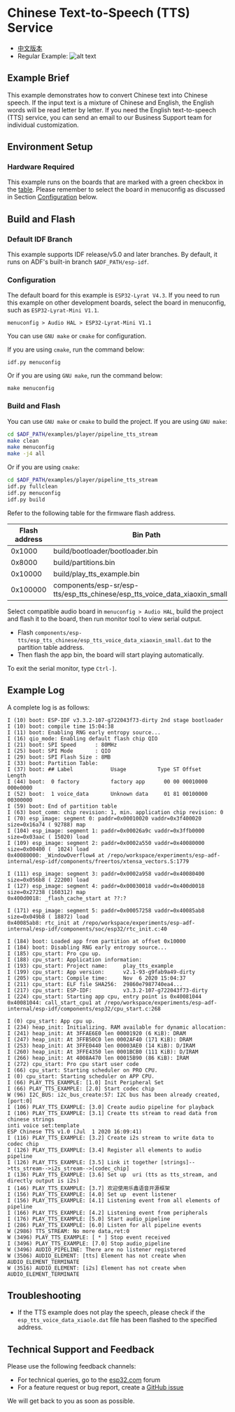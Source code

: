 # Chinese Text-to-Speech (TTS) Service

- [中文版本](./README_CN.md)
- Regular Example: ![alt text](../../../docs/_static/level_regular.png "Regular Example")


## Example Brief

This example demonstrates how to convert Chinese text into Chinese speech. If the input text is a mixture of Chinese and English, the English words will be read letter by letter. If you need the English text-to-speech (TTS) service, you can send an email to our Business Support team for individual customization.

## Environment Setup

### Hardware Required

This example runs on the boards that are marked with a green checkbox in the [table](../../README.md#compatibility-of-examples-with-espressif-audio-boards). Please remember to select the board in menuconfig as discussed in Section [Configuration](#configuration) below.

## Build and Flash

### Default IDF Branch

This example supports IDF release/v5.0 and later branches. By default, it runs on ADF's built-in branch `$ADF_PATH/esp-idf`.

### Configuration

The default board for this example is `ESP32-Lyrat V4.3`. If you need to run this example on other development boards, select the board in menuconfig, such as `ESP32-Lyrat-Mini V1.1`.

```
menuconfig > Audio HAL > ESP32-Lyrat-Mini V1.1
```

You can use `GNU make` or `cmake` for configuration.

If you are using `cmake`, run the command below:
```
idf.py menuconfig
```

Or if you are using `GNU make`, run the command below:
```
make menuconfig
```

### Build and Flash

You can use `GNU make` or `cmake` to build the project.
If you are using `GNU make`:
```bash
cd $ADF_PATH/examples/player/pipeline_tts_stream
make clean
make menuconfig
make -j4 all
```

Or if you are using `cmake`:
```bash
cd $ADF_PATH/examples/player/pipeline_tts_stream
idf.py fullclean
idf.py menuconfig
idf.py build
```
Refer to the following table for the firmware flash address.

| Flash address | Bin Path |
|---|---|
|0x1000 | build/bootloader/bootloader.bin|
|0x8000 | build/partitions.bin|
|0x10000 | build/play_tts_example.bin|
|0x100000 | components/esp-sr/esp-tts/esp_tts_chinese/esp_tts_voice_data_xiaoxin_small.dat|


Select compatible audio board in ``menuconfig > Audio HAL``, build the project and flash it to the board, then run monitor tool to view serial output.

- Flash `components/esp-tts/esp_tts_chinese/esp_tts_voice_data_xiaoxin_small.dat` to the partition table address.
- Then flash the app bin, the board will start playing automatically.

To exit the serial monitor, type ``Ctrl-]``.


## Example Log

A complete log is as follows:

```
I (10) boot: ESP-IDF v3.3.2-107-g722043f73-dirty 2nd stage bootloader
I (10) boot: compile time 15:04:38
I (11) boot: Enabling RNG early entropy source...
I (16) qio_mode: Enabling default flash chip QIO
I (21) boot: SPI Speed      : 80MHz
I (25) boot: SPI Mode       : QIO
I (29) boot: SPI Flash Size : 8MB
I (33) boot: Partition Table:
I (37) boot: ## Label            Usage          Type ST Offset   Length
I (44) boot:  0 factory          factory app      00 00 00010000 000e0000
I (52) boot:  1 voice_data       Unknown data     01 81 00100000 00300000
I (59) boot: End of partition table
I (63) boot_comm: chip revision: 1, min. application chip revision: 0
I (70) esp_image: segment 0: paddr=0x00010020 vaddr=0x3f400020 size=0x16a74 ( 92788) map
I (104) esp_image: segment 1: paddr=0x00026a9c vaddr=0x3ffb0000 size=0x03aac ( 15020) load
I (109) esp_image: segment 2: paddr=0x0002a550 vaddr=0x40080000 size=0x00400 (  1024) load
0x40080000: _WindowOverflow4 at /repo/workspace/experiments/esp-adf-internal/esp-idf/components/freertos/xtensa_vectors.S:1779

I (111) esp_image: segment 3: paddr=0x0002a958 vaddr=0x40080400 size=0x056b8 ( 22200) load
I (127) esp_image: segment 4: paddr=0x00030018 vaddr=0x400d0018 size=0x27238 (160312) map
0x400d0018: _flash_cache_start at ??:?

I (171) esp_image: segment 5: paddr=0x00057258 vaddr=0x40085ab8 size=0x049b8 ( 18872) load
0x40085ab8: rtc_init at /repo/workspace/experiments/esp-adf-internal/esp-idf/components/soc/esp32/rtc_init.c:40

I (184) boot: Loaded app from partition at offset 0x10000
I (184) boot: Disabling RNG early entropy source...
I (185) cpu_start: Pro cpu up.
I (188) cpu_start: Application information:
I (193) cpu_start: Project name:     play_tts_example
I (199) cpu_start: App version:      v2.1-93-g9fab9a49-dirty
I (205) cpu_start: Compile time:     Nov  6 2020 15:04:37
I (211) cpu_start: ELF file SHA256:  29860e7987740ea4...
I (217) cpu_start: ESP-IDF:          v3.3.2-107-g722043f73-dirty
I (224) cpu_start: Starting app cpu, entry point is 0x40081044
0x40081044: call_start_cpu1 at /repo/workspace/experiments/esp-adf-internal/esp-idf/components/esp32/cpu_start.c:268

I (0) cpu_start: App cpu up.
I (234) heap_init: Initializing. RAM available for dynamic allocation:
I (241) heap_init: At 3FFAE6E0 len 00001920 (6 KiB): DRAM
I (247) heap_init: At 3FFB50C0 len 0002AF40 (171 KiB): DRAM
I (253) heap_init: At 3FFE0440 len 00003AE0 (14 KiB): D/IRAM
I (260) heap_init: At 3FFE4350 len 0001BCB0 (111 KiB): D/IRAM
I (266) heap_init: At 4008A470 len 00015B90 (86 KiB): IRAM
I (272) cpu_start: Pro cpu start user code
I (66) cpu_start: Starting scheduler on PRO CPU.
I (0) cpu_start: Starting scheduler on APP CPU.
I (66) PLAY_TTS_EXAMPLE: [1.0] Init Peripheral Set
I (66) PLAY_TTS_EXAMPLE: [2.0] Start codec chip
W (96) I2C_BUS: i2c_bus_create:57: I2C bus has been already created, [port:0]
I (106) PLAY_TTS_EXAMPLE: [3.0] Create audio pipeline for playback
I (106) PLAY_TTS_EXAMPLE: [3.1] Create tts stream to read data from chinese strings
inti voice set:template
ESP Chinese TTS v1.0 (Jul  1 2020 16:09:41)
I (116) PLAY_TTS_EXAMPLE: [3.2] Create i2s stream to write data to codec chip
I (126) PLAY_TTS_EXAMPLE: [3.4] Register all elements to audio pipeline
I (126) PLAY_TTS_EXAMPLE: [3.5] Link it together [strings]-->tts_stream-->i2s_stream-->[codec_chip]
I (136) PLAY_TTS_EXAMPLE: [3.6] Set up  uri (tts as tts_stream, and directly output is i2s)
I (146) PLAY_TTS_EXAMPLE: [3.7] 欢迎使用乐鑫语音开源框架
I (156) PLAY_TTS_EXAMPLE: [4.0] Set up  event listener
I (156) PLAY_TTS_EXAMPLE: [4.1] Listening event from all elements of pipeline
I (166) PLAY_TTS_EXAMPLE: [4.2] Listening event from peripherals
I (176) PLAY_TTS_EXAMPLE: [5.0] Start audio_pipeline
I (286) PLAY_TTS_EXAMPLE: [6.0] Listen for all pipeline events
W (2986) TTS_STREAM: No more data,ret:0
W (3496) PLAY_TTS_EXAMPLE: [ * ] Stop event received
I (3496) PLAY_TTS_EXAMPLE: [7.0] Stop audio_pipeline
W (3496) AUDIO_PIPELINE: There are no listener registered
W (3506) AUDIO_ELEMENT: [tts] Element has not create when AUDIO_ELEMENT_TERMINATE
W (3516) AUDIO_ELEMENT: [i2s] Element has not create when AUDIO_ELEMENT_TERMINATE

```


## Troubleshooting

- If the TTS example does not play the speech, please check if the ``esp_tts_voice_data_xiaole.dat`` file has been flashed to the specified address.


## Technical Support and Feedback
Please use the following feedback channels:

* For technical queries, go to the [esp32.com](https://esp32.com/viewforum.php?f=20) forum
* For a feature request or bug report, create a [GitHub issue](https://github.com/espressif/esp-adf/issues)

We will get back to you as soon as possible.
